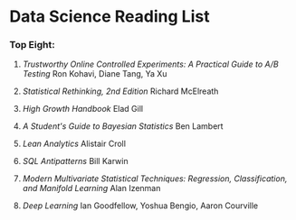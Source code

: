 # Data Science Reading List

### Top Eight:

1. *Trustworthy Online Controlled Experiments: A Practical Guide to A/B Testing*
Ron Kohavi, Diane Tang, Ya Xu

2. *Statistical Rethinking, 2nd Edition*
Richard McElreath

3. *High Growth Handbook*
Elad Gill

4. *A Student's Guide to Bayesian Statistics*
Ben Lambert

5. *Lean Analytics*
Alistair Croll

6. *SQL Antipatterns*
Bill Karwin

7. *Modern Multivariate Statistical Techniques: Regression, Classification, and Manifold Learning*
Alan Izenman

8. *Deep Learning*
Ian Goodfellow, Yoshua Bengio, Aaron Courville


